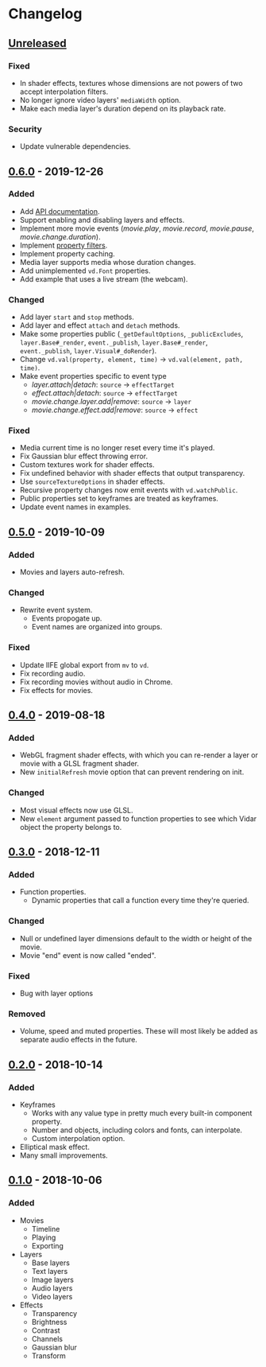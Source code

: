 # Changelog

## [Unreleased]
### Fixed
- In shader effects, textures whose dimensions are not powers of two accept interpolation filters.
- No longer ignore video layers' `mediaWidth` option.
- Make each media layer's duration depend on its playback rate.

### Security
- Update vulnerable dependencies.

## [0.6.0] - 2019-12-26
### Added
- Add [API documentation](https://clabe45.github.io/vidar/).
- Support enabling and disabling layers and effects.
- Implement more movie events (*movie.play*, *movie.record*, *movie.pause*, *movie.change.duration*).
- Implement [property filters](https://github.com/clabe45/vidar/wiki/Property-Filters).
- Implement property caching.
- Media layer supports media whose duration changes.
- Add unimplemented `vd.Font` properties.
- Add example that uses a live stream (the webcam).

### Changed
- Add layer `start` and `stop` methods.
- Add layer and effect `attach` and `detach` methods.
- Make some properties public (`_getDefaultOptions`, `_publicExcludes`, `layer.Base#_render`, `event._publish`, `layer.Base#_render`, `event._publish`, `layer.Visual#_doRender`).
- Change `vd.val(property, element, time)` &rarr; `vd.val(element, path, time)`.
- Make event properties specific to event type
  - *layer.attach|detach*: `source` &rarr; `effectTarget`
  - *effect.attach|detach*: `source` &rarr; `effectTarget`
  - *movie.change.layer.add|remove*: `source` &rarr; `layer`
  - *movie.change.effect.add|remove*: `source` &rarr; `effect`

### Fixed
- Media current time is no longer reset every time it's played.
- Fix Gaussian blur effect throwing error.
- Custom textures work for shader effects.
- Fix undefined behavior with shader effects that output transparency.
- Use `sourceTextureOptions` in shader effects.
- Recursive property changes now emit events with `vd.watchPublic`.
- Public properties set to keyframes are treated as keyframes.
- Update event names in examples.

## [0.5.0] - 2019-10-09
### Added
- Movies and layers auto-refresh.

### Changed
- Rewrite event system.
  - Events propogate up.
  - Event names are organized into groups.

### Fixed
- Update IIFE global export from `mv` to `vd`.
- Fix recording audio.
- Fix recording movies without audio in Chrome.
- Fix effects for movies.

## [0.4.0] - 2019-08-18
### Added
- WebGL fragment shader effects, with which you can re-render a layer or movie with a GLSL fragment shader.
- New `initialRefresh` movie option that can prevent rendering on init.

### Changed
- Most visual effects now use GLSL.
- New `element` argument passed to function properties to see which Vidar object the property belongs to.

## [0.3.0] - 2018-12-11
### Added
- Function properties.
  - Dynamic properties that call a function every time they're queried.

### Changed
- Null or undefined layer dimensions default to the width or height of the movie.
- Movie "end" event is now called "ended".

### Fixed
- Bug with layer options

### Removed
- Volume, speed and muted properties. These will most likely be added as separate audio effects in the future.

## [0.2.0] - 2018-10-14
### Added
- Keyframes
  - Works with any value type in pretty much every built-in component property.
  - Number and objects, including colors and fonts, can interpolate.
  - Custom interpolation option.
- Elliptical mask effect.
- Many small improvements.

## [0.1.0] - 2018-10-06
### Added
- Movies
  - Timeline
  - Playing
  - Exporting
- Layers
  - Base layers
  - Text layers
  - Image layers
  - Audio layers
  - Video layers
- Effects
  - Transparency
  - Brightness
  - Contrast
  - Channels
  - Gaussian blur
  - Transform

[Unreleased]: https://github.com/clabe45/vidar/compare/v0.6...HEAD
[0.6.0]: https://github.com/clabe45/vidar/compare/v0.5...v0.6
[0.5.0]: https://github.com/clabe45/vidar/compare/v0.4...v0.5
[0.4.0]: https://github.com/clabe45/vidar/compare/v0.3...v0.4
[0.3.0]: https://github.com/clabe45/vidar/compare/v0.2...v0.3
[0.2.0]: https://github.com/clabe45/vidar/compare/v0.1...v0.2
[0.1.0]: https://github.com/clabe45/vidar/releases/tag/v0.1
